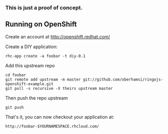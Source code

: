 ### This is just a proof of concept.

Running on OpenShift
----------------------------

Create an account at http://openshift.redhat.com/

Create a DIY application:

    rhc-app create -a foobar -t diy-0.1

Add this upstream repo

    cd foobar
    git remote add upstream -m master git://github.com/oberhamsi/ringojs-openshift-example.git
    git pull -s recursive -X theirs upstream master

Then push the repo upstream

    git push

That's it, you can now checkout your application at:

    http://foobar-$YOURNAMESPACE.rhcloud.com/
